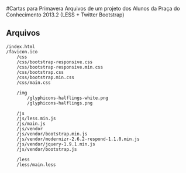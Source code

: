 #Cartas para Primavera
Arquivos de um projeto dos Alunos da Praça do Conhecimento 2013.2 (LESS + Twitter Bootstrap)


## Arquivos

	/index.html
	/favicon.ico
    	/css
    	/css/bootstrap-responsive.css
    	/css/bootstrap-responsive.min.css
    	/css/bootstrap.css
    	/css/bootstrap.min.css
    	/css/main.css
			
		/img
			/glyphicons-halflings-white.png
			/glyphicons-halflings.png
		
		/js
      	/js/less.min.js
		/js/main.js		
		/js/vendor
		/js/vendor/bootstrap.min.js
		/js/vendor/modernizr-2.6.2-respond-1.1.0.min.js
		/js/vendor/jquery-1.9.1.min.js
        /js/vendor/bootstrap.js

		/less
		/less/main.less
